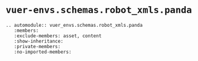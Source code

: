 # `vuer-envs.schemas.robot_xmls.panda`

```{eval-rst}
.. automodule:: vuer_envs.schemas.robot_xmls.panda
   :members: 
   :exclude-members: asset, content
   :show-inheritance: 
   :private-members:
   :no-imported-members:
```